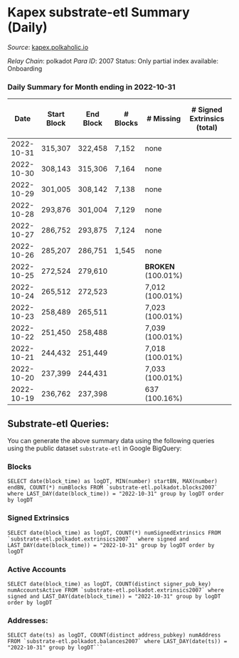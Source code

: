 # Kapex substrate-etl Summary (Daily)

_Source_: [kapex.polkaholic.io](https://kapex.polkaholic.io)

*Relay Chain*: polkadot
*Para ID*: 2007
Status: Only partial index available: Onboarding


### Daily Summary for Month ending in 2022-10-31


| Date | Start Block | End Block | # Blocks | # Missing | # Signed Extrinsics (total) | # Active Accounts | # Addresses with Balances | # Events | # Transfers | # XCM Transfers In | # XCM Transfers Out |
| ---- | ----------- | --------- | -------- | --------- | --------------------------- | ----------------- | ------------------------- | -------- | ----------- | ------------------ | ------------------- |
| 2022-10-31 | 315,307 | 322,458 | 7,152 | none  |  |  | 3 | 14,308 |   |   |   |
| 2022-10-30 | 308,143 | 315,306 | 7,164 | none  |  |  |  | 14,332 |   |   |   |
| 2022-10-29 | 301,005 | 308,142 | 7,138 | none  |  |  |  | 14,280 |   |   |   |
| 2022-10-28 | 293,876 | 301,004 | 7,129 | none  |  |  |  | 14,262 |   |   |   |
| 2022-10-27 | 286,752 | 293,875 | 7,124 | none  |  |  |  | 14,252 |   |   |   |
| 2022-10-26 | 285,207 | 286,751 | 1,545 | none  |  |  |  | 3,091 |   |   |   |
| 2022-10-25 | 272,524 | 279,610 |  |  **BROKEN** (100.01%) |  |  |  |  |   |   |   |
| 2022-10-24 | 265,512 | 272,523 |  | 7,012 (100.01%) |  |  |  |  |   |   |   |
| 2022-10-23 | 258,489 | 265,511 |  | 7,023 (100.01%) |  |  |  |  |   |   |   |
| 2022-10-22 | 251,450 | 258,488 |  | 7,039 (100.01%) |  |  |  |  |   |   |   |
| 2022-10-21 | 244,432 | 251,449 |  | 7,018 (100.01%) |  |  |  |  |   |   |   |
| 2022-10-20 | 237,399 | 244,431 |  | 7,033 (100.01%) |  |  |  |  |   |   |   |
| 2022-10-19 | 236,762 | 237,398 |  | 637 (100.16%) |  |  |  |  |   |   |   |

## Substrate-etl Queries:
You can generate the above summary data using the following queries using the public dataset `substrate-etl` in Google BigQuery:


### Blocks
```
SELECT date(block_time) as logDT, MIN(number) startBN, MAX(number) endBN, COUNT(*) numBlocks FROM `substrate-etl.polkadot.blocks2007`  where LAST_DAY(date(block_time)) = "2022-10-31" group by logDT order by logDT
```


### Signed Extrinsics
```
SELECT date(block_time) as logDT, COUNT(*) numSignedExtrinsics FROM `substrate-etl.polkadot.extrinsics2007`  where signed and LAST_DAY(date(block_time)) = "2022-10-31" group by logDT order by logDT
```


### Active Accounts
```
SELECT date(block_time) as logDT, COUNT(distinct signer_pub_key) numAccountsActive FROM `substrate-etl.polkadot.extrinsics2007` where signed and LAST_DAY(date(block_time)) = "2022-10-31" group by logDT order by logDT
```


### Addresses:
```
SELECT date(ts) as logDT, COUNT(distinct address_pubkey) numAddress FROM `substrate-etl.polkadot.balances2007` where LAST_DAY(date(ts)) = "2022-10-31" group by logDT```

